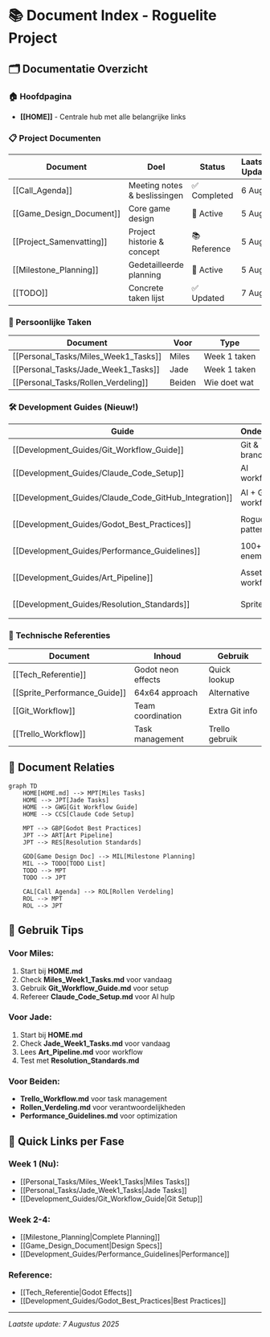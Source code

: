 # 📚 Document Index - Roguelite Project

## 🗂️ Documentatie Overzicht

### 🏠 Hoofdpagina
- **[[HOME]]** - Centrale hub met alle belangrijke links

### 📋 Project Documenten
| Document | Doel | Status | Laatste Update |
|----------|------|--------|----------------|
| [[Call_Agenda]] | Meeting notes & beslissingen | ✅ Completed | 6 Aug |
| [[Game_Design_Document]] | Core game design | 📝 Active | 5 Aug |
| [[Project_Samenvatting]] | Project historie & concept | 📚 Reference | 5 Aug |
| [[Milestone_Planning]] | Gedetailleerde planning | 📅 Active | 5 Aug |
| [[TODO]] | Concrete taken lijst | ✅ Updated | 7 Aug |

### 👥 Persoonlijke Taken
| Document | Voor | Type |
|----------|------|------|
| [[Personal_Tasks/Miles_Week1_Tasks]] | Miles | Week 1 taken |
| [[Personal_Tasks/Jade_Week1_Tasks]] | Jade | Week 1 taken |
| [[Personal_Tasks/Rollen_Verdeling]] | Beiden | Wie doet wat |

### 🛠️ Development Guides (Nieuw!)
| Guide | Onderwerp | Prioriteit |
|-------|-----------|------------|
| [[Development_Guides/Git_Workflow_Guide]] | Git & branches | 🔴 High |
| [[Development_Guides/Claude_Code_Setup]] | AI workflow | 🔴 High |
| [[Development_Guides/Claude_Code_GitHub_Integration]] | AI + GitHub workflow | 🟡 Medium |
| [[Development_Guides/Godot_Best_Practices]] | Roguelite patterns | 🟡 Medium |
| [[Development_Guides/Performance_Guidelines]] | 100+ enemies | 🟡 Medium |
| [[Development_Guides/Art_Pipeline]] | Asset workflow | 🟡 Medium |
| [[Development_Guides/Resolution_Standards]] | Sprite sizes | 🟡 Medium |

### 📖 Technische Referenties
| Document | Inhoud | Gebruik |
|----------|--------|---------|
| [[Tech_Referentie]] | Godot neon effects | Quick lookup |
| [[Sprite_Performance_Guide]] | 64x64 approach | Alternative |
| [[Git_Workflow]] | Team coordination | Extra Git info |
| [[Trello_Workflow]] | Task management | Trello gebruik |

## 🔄 Document Relaties

```mermaid
graph TD
    HOME[HOME.md] --> MPT[Miles Tasks]
    HOME --> JPT[Jade Tasks]
    HOME --> GWG[Git Workflow Guide]
    HOME --> CCS[Claude Code Setup]
    
    MPT --> GBP[Godot Best Practices]
    JPT --> ART[Art Pipeline]
    JPT --> RES[Resolution Standards]
    
    GDD[Game Design Doc] --> MIL[Milestone Planning]
    MIL --> TODO[TODO List]
    TODO --> MPT
    TODO --> JPT
    
    CAL[Call Agenda] --> ROL[Rollen Verdeling]
    ROL --> MPT
    ROL --> JPT
```

## 📝 Gebruik Tips

### Voor Miles:
1. Start bij **HOME.md**
2. Check **Miles_Week1_Tasks.md** voor vandaag
3. Gebruik **Git_Workflow_Guide.md** voor setup
4. Refereer **Claude_Code_Setup.md** voor AI hulp

### Voor Jade:
1. Start bij **HOME.md**
2. Check **Jade_Week1_Tasks.md** voor vandaag
3. Lees **Art_Pipeline.md** voor workflow
4. Test met **Resolution_Standards.md**

### Voor Beiden:
- **Trello_Workflow.md** voor task management
- **Rollen_Verdeling.md** voor verantwoordelijkheden
- **Performance_Guidelines.md** voor optimization

## 🚀 Quick Links per Fase

### Week 1 (Nu):
- [[Personal_Tasks/Miles_Week1_Tasks|Miles Tasks]]
- [[Personal_Tasks/Jade_Week1_Tasks|Jade Tasks]]
- [[Development_Guides/Git_Workflow_Guide|Git Setup]]

### Week 2-4:
- [[Milestone_Planning|Complete Planning]]
- [[Game_Design_Document|Design Specs]]
- [[Development_Guides/Performance_Guidelines|Performance]]

### Reference:
- [[Tech_Referentie|Godot Effects]]
- [[Development_Guides/Godot_Best_Practices|Best Practices]]

---

*Laatste update: 7 Augustus 2025*
